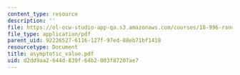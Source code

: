 ```yaml
---
content_type: resource
description: ''
file: https://ol-ocw-studio-app-qa.s3.amazonaws.com/courses/18-996-random-matrix-theory-and-its-applications-spring-2004/d2dd9aa2644d839f64b2003f87207ae7_asymptotic_value.pdf
file_type: application/pdf
parent_uid: 92226527-6116-127f-97ed-88eb71bf1418
resourcetype: Document
title: asymptotic_value.pdf
uid: d2dd9aa2-644d-839f-64b2-003f87207ae7
---
```

